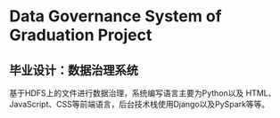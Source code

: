 # Data Governance System of Graduation Project
## 毕业设计：数据治理系统
基于HDFS上的文件进行数据治理，系统编写语言主要为Python以及 HTML、JavaScript、CSS等前端语言，后台技术栈使用Django以及PySpark等等。